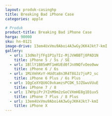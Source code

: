 ```yaml
---
layout: produk-casinghp
title: Breaking Bad iPhone Case
categories: apple

# Produk
product-title: Breaking Bad iPhone Case
harga: 90000
sku: hn-0121
image-drive: 13em4UxVmu9Aboi4A3wGyJKK4Jkt7-kmI
gallery:
  - url: 13dNo7jfFg1P1y7Iz-MjJVWBBTj0PAD1N
    title: iPhone 5 / 5s / SE
  - url: 1BllY1B85mMf1mKUEd0fJnXNQfvOeo0ww
    title: iPhone 6 / 6s
  - url: 1MiVmhKvY-HUdta8n3R4T8GJz7joPJ_sc
    title: iPhone 6 Plus / 6s Plus
  - url: 1QgCeXYQU6C0vkamzsPCDK_5JZGwuVUuE
    title: iPhone 7 / 8
  - url: 17WYpiPrJYZnM9m2zGoCVXmHE8g1D1ux5
    title: iPhone 7 Plus / 8 Plus
  - url: 13em4UxVmu9Aboi4A3wGyJKK4Jkt7-kmI
    title: iPhone X
---
```

